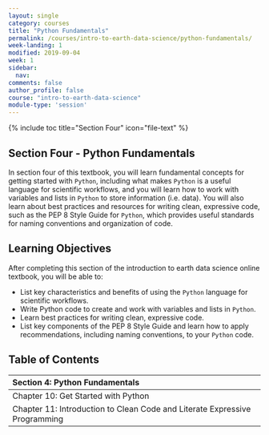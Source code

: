 ```yaml
---
layout: single
category: courses
title: "Python Fundamentals"
permalink: /courses/intro-to-earth-data-science/python-fundamentals/
week-landing: 1
modified: 2019-09-04
week: 1
sidebar:
  nav:
comments: false
author_profile: false
course: "intro-to-earth-data-science"
module-type: 'session'
---
```


{% include toc title="Section Four" icon="file-text" %}

<div class="notice--info" markdown="1">

## <i class="fa fa-ship" aria-hidden="true"></i> Section Four - Python Fundamentals

In section four of this textbook, you will learn fundamental concepts for getting started with `Python`, including what makes `Python` is a useful language for scientific workflows, and you will learn how to work with variables and lists in `Python` to store information (i.e. data). You will also learn about best practices and resources for writing clean, expressive code, such as the PEP 8 Style Guide for `Python`, which provides useful standards for naming conventions and organization of code.

## <i class="fa fa-graduation-cap" aria-hidden="true"></i> Learning Objectives

After completing this section of the introduction to earth data science online textbook, you will be able to:

* List key characteristics and benefits of using the `Python` language for scientific workflows.
* Write Python code to create and work with variables and lists in `Python`.
* Learn best practices for writing clean, expressive code. 
* List key components of the PEP 8 Style Guide and learn how to apply recommendations, including naming conventions, to your `Python` code.

</div>


## <i class="fa fa-calendar-check-o" aria-hidden="true"></i> Table of Contents

| Section 4: Python Fundamentals |
|:----------------------------------------------------------|
| Chapter 10: Get Started with Python            | 
| Chapter 11: Introduction to Clean Code and Literate Expressive Programming            | 

